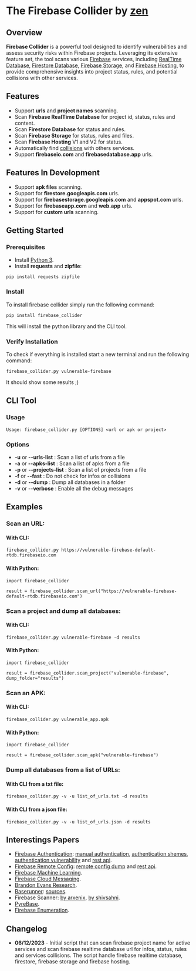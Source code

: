 # The Firebase Collider by [zen](https://linkedin.com/in/mathias-bochet)


## Overview
**Firebase Collider** is a powerful tool designed to identify vulnerabilities and assess security risks within Firebase projects. Leveraging its extensive feature set, the tool scans various [Firebase](https://firebase.google.com/) services, including [RealTime Database](https://firebase.google.com/docs/database), [Firestore Database](https://firebase.google.com/docs/firestore), [Firebase Storage](https://firebase.google.com/docs/storage), and [Firebase Hosting](https://firebase.google.com/docs/hosting), to provide comprehensive insights into project status, rules, and potential collisions with other services.


## Features
* Support **urls** and **project names** scanning.
* Scan **Firebase RealTime Database** for project id, status, rules and content.
* Scan **Firestore Database** for status and rules.
* Scan **Firebase Storage** for status, rules and files.
* Scan **Firebase Hosting** V1 and V2 for status.
* Automatically find [collisions](https://medium.com/TODO) with others services.
* Support **firebaseio.com** and **firebasedatabase.app** urls.


## Features In Development
- Support **apk files** scanning.
- Support for **firestore.googleapis.com** urls.
- Support for **firebasestorage.googleapis.com** and **appspot.com** urls.
- Support for **firebaseapp.com** and **web.app** urls.
- Support for **custom urls** scanning.


## Getting Started
### Prerequisites
* Install [Python 3](https://www.python.org/downloads/).
* Install **requests** and **zipfile**:
```
pip install requests zipfile
```

### Install
To install firebase collider simply run the following command:
```
pip install firebase_collider
```
This will install the python library and the CLI tool.

### Verify Installation
To check if everything is installed start a new terminal and run the following command:
```
firebase_collider.py vulnerable-firebase
```
It should show some results ;)


## CLI Tool

### Usage
```
Usage: firebase_collider.py [OPTIONS] <url or apk or project>
```


### Options
* **-u** or **--urls-list** <span><filename></span> : Scan a list of urls from a file
* **-a** or **--apks-list** <filename>      : Scan a list of apks from a file
* **-p** or **--projects-list** <filename>  : Scan a list of projects from a file
* **-f** or **--fast**                      : Do not check for infos or collisions
* **-d** or **--dump** <foldername>         : Dump all databases in a folder
* **-v** or **--verbose**                   : Enable all the debug messages


## Examples

### Scan an URL:
#### With CLI:
```
firebase_collider.py https://vulnerable-firebase-default-rtdb.firebaseio.com
```

#### With Python:
```
import firebase_collider

result = firebase_collider.scan_url("https://vulnerable-firebase-default-rtdb.firebaseio.com")
```

### Scan a project and dump all databases:
#### With CLI:
```
firebase_collider.py vulnerable-firebase -d results
```

#### With Python:
```
import firebase_collider

result = firebase_collider.scan_project("vulnerable-firebase", dump_folder="results")
```

### Scan an APK:
#### With CLI:
```
firebase_collider.py vulnerable_app.apk
```

#### With Python:
```
import firebase_collider

result = firebase_collider.scan_apk("vulnerable-firebase")
```

### Dump all databases from a list of URLs:
#### With CLI from a txt file:
```
firebase_collider.py -v -u list_of_urls.txt -d results
```

#### With CLI from a json file:
```
firebase_collider.py -v -u list_of_urls.json -d results
```


## Interestings Papers
- [Firebase Authentication](https://firebase.google.com/docs/auth): [manual authentication](https://j0vsec.com/post/firebase_during_bug_bounty_hunting/), [authentication shemes](https://time2hack.com/auth-schemes-in-google-firebase/), [authentication vulnerability](https://medium.com/swlh/google-firebase-authentication-vulnerability-245050cb7ceb) and [rest api](https://firebase.google.com/docs/reference/rest/auth).
- [Firebase Remote Config](https://firebase.google.com/docs/remote-config): [remote config dump](https://blog.deesee.xyz/android/automation/2019/08/03/firebase-remote-config-dump.html) and [rest api](https://firebase.google.com/docs/reference/remote-config/rest).
- [Firebase Machine Learning](https://firebase.google.com/docs/ml).
- [Firebase Cloud Messaging](https://firebase.google.com/docs/cloud-messaging).
- [Brandon Evans Research](https://www.sans.org/white-papers/39885/).
- [Baserunner](https://iosiro.com/blog/baserunner-exploiting-firebase-datastores): [sources](https://github.com/iosiro/baserunner).
- Firebase Scanner: [by arxenix](https://github.com/arxenix/firebase-scanner), [by shivsahni](https://github.com/shivsahni/FireBaseScanner).
- [PyreBase](https://github.com/thisbejim/Pyrebase).
- [Firebase Enumeration](https://cloud.hacktricks.xyz/pentesting-cloud/gcp-security/gcp-services/gcp-databases-enum/gcp-firebase-enum).


## Changelog
- **06/12/2023** - Initial script that can scan firebase project name for active services and scan firebase realtime database url for infos, status, rules and services collisions. The script handle firebase realtime database, firestore, firebase storage and firebase hosting.
